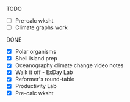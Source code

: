 TODO
- [ ] Pre-calc wksht
- [ ] Climate graphs work

DONE
- [X] Polar organisms
- [X] Shell island prep
- [X] Oceanography climate change video notes
- [X] Walk it off - ExDay Lab
- [X] Reformer's round-table
- [X] Productivity Lab
- [X] Pre-calc wksht
